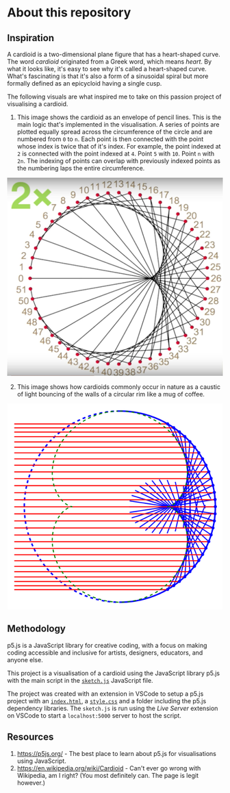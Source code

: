 # About this repository
## Inspiration
A cardioid is a two-dimensional plane figure that has a heart-shaped curve. The word *cardioid* originated from a Greek word, which means *heart*. By what it looks like, it's easy to see why it's called a heart-shaped curve. What's fascinating is that it's also a form of a sinusoidal spiral but more formally defined as an epicycloid having a single cusp.

The following visuals are what inspired me to take on this passion project of visualising a cardioid.

1. This image shows the cardioid as an envelope of pencil lines. This is the main logic that's implemented in the visualisation. A series of points are plotted equally spread across the circumference of the circle and are numbered from `0` to `n`. Each point is then connected with the point whose index is twice that of it's index. For example, the point indexed at `2` is connected with the point indexed at `4`. Point `5` with `10`. Point `n` with `2n`. The indexing of points can overlap with previously indexed points as the numbering laps the entire circumference.

![](assets/cardioid%20as%20an%20envelope%20of%20a%20pencil%20of%20lines.png)

2. This image shows how cardioids commonly occur in nature as a caustic of light bouncing of the walls of a circular rim like a mug of coffee.

![](assets/cardioid%20as%20caustic%20of%20a%20circle%20with%20light%20source%20right%20on%20the%20perimeter.png)
## Methodology
p5.js is a JavaScript library for creative coding, with a focus on making coding accessible and inclusive for artists, designers, educators, and anyone else.

This project is a visualisation of a cardioid using the JavaScript library p5.js with the main script in the [`sketch.js`](/the-heart-of-mathematics/sketch.js) JavaScript file.

The project was created with an extension in VSCode to setup a p5.js project with an [`index.html`](/the-heart-of-mathematics/index.html), a [`style.css`](/the-heart-of-mathematics/style.css) and a folder including the p5.js dependency libraries. The `sketch.js` is run using the *Live Server* extension on VSCode to start a `localhost:5000` server to host the script.

## Resources
1. https://p5js.org/ - The best place to learn about p5.js for visualisations using JavaScript.
2. https://en.wikipedia.org/wiki/Cardioid - Can't ever go wrong with Wikipedia, am I right? (You most definitely can. The page is legit however.)
